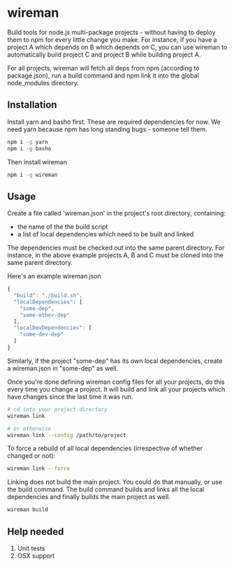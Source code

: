 # wireman

Build tools for node.js multi-package projects - without having to deploy them to npm for every little change you make. For instance, if you have a project A which depends on B which depends on C, you can use wireman to automatically build project C and project B while building project A.

For all projects, wireman will fetch all deps from npm (according to package.json), run a build command and npm link it into the global node_modules directory.

## Installation

Install yarn and basho first. These are required dependencies for now.
We need yarn because npm has long standing bugs - someone tell them.

```bash
npm i -g yarn
npm i -g basho
```

Then install wireman

```bash
npm i -g wireman
```

## Usage

Create a file called 'wireman.json' in the project's root directory, containing:

- the name of the the build script
- a list of local dependencies which need to be built and linked

The dependencies must be checked out into the same parent directory. For instance, in the above example projects A, B and C must be cloned into the same parent directory.

Here's an example wireman.json

```js
{
  "build": "./build.sh",
  "localDependencies": [
    "some-dep",
    "some-other-dep"
  ],
  "localDevDependencies": [
    "some-dev-dep"
  ]
}
```

Similarly, if the project "some-dep" has its own local dependencies, create a wireman.json in "some-dep" as well.

Once you're done defining wireman config files for all your projects, do this every time you change a project. It will build and link all your projects which have changes since the last time it was run.

```bash
# cd into your project directory
wireman link

# or otherwise
wireman link --config /path/to/project
```

To force a rebuild of all local dependencies (irrespective of whether changed or not):

```bash
wireman link --force
```

Linking does not build the main project. You could do that manually, or use the build command. The build command builds and links all the local dependencies and finally builds the main project as well.

```bash
wireman build
```

## Help needed

1. Unit tests
2. OSX support
